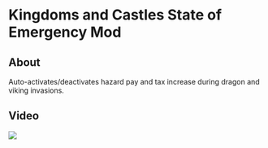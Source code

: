 # Kingdoms and Castles State of Emergency Mod

## About

Auto-activates/deactivates hazard pay and tax increase during dragon and viking invasions.

## Video
[![](http://img.youtube.com/vi/6LtAECwVfhg/0.jpg)](http://www.youtube.com/watch?v=6LtAECwVfhg)
